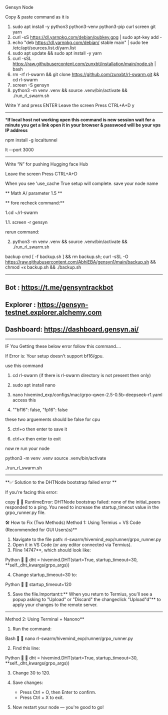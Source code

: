  Gensyn Node

Copy & paste command as it is 

1. sudo apt install -y python3 python3-venv python3-pip curl screen git yarn
2. curl -sS https://dl.yarnpkg.com/debian/pubkey.gpg | sudo apt-key add -
3. echo "deb https://dl.yarnpkg.com/debian/ stable main" | sudo tee /etc/apt/sources.list.d/yarn.list
4. sudo apt update && sudo apt install -y yarn
5. curl -sSL https://raw.githubusercontent.com/zunxbt/installation/main/node.sh | bash
6. rm -rf rl-swarm && git clone https://github.com/zunxbt/rl-swarm.git && cd rl-swarm
7. screen -S gensyn
8. python3 -m venv .venv && source .venv/bin/activate && ./run_rl_swarm.sh

Write Y and press ENTER
 Leave the screen Press CTRL+A+D
y
***************************************************************************************
*****If local host not working open this command is new session wait for a minute you get a link open it
in your browser & passwoed will be your vps IP address****

 npm install -g localtunnel

lt --port 3000

***************************************************************************************



Write “N” for pushing Hugging face Hub

 Leave the screen Press CTRL+A+D

When you see 'use_cache True setup will complete.
save your node name


** Math A/  parameter 1.5 **

** fore recheck command:**

1.cd ~/rl-swarm

1.1. screen -r gensyn

 rerun command:

2. python3 -m venv .venv && source .venv/bin/activate && ./run_rl_swarm.sh


backup cmd
[ -f backup.sh ] && rm backup.sh; curl -sSL -O https://raw.githubusercontent.com/AbhiEBA/gensyn1/main/backup.sh && chmod +x backup.sh && ./backup.sh

****************************************************************************************************************************************
## Bot : https://t.me/gensyntrackbot
## Explorer : https://gensyn-testnet.explorer.alchemy.com
## Dashboard: https://dashboard.gensyn.ai/

****************************************************************************************************************************************

IF You Getting these below error follow this command....

If Error is:   Your setup doesn't support bf16/gpu.

 use this command


1. cd rl-swarm   (if there is rl-swarm directory is not present then only)

2. sudo apt install nano 

3. nano hivemind_exp/configs/mac/grpo-qwen-2.5-0.5b-deepseek-r1.yaml 
     access this 

4. ""bf16": false,
        "fp16": false

these two arguements should be false for cpu 

5. ctrl+o then enter to save it 

6. ctrl+x then enter to exit 

now re run your node 

python3 -m venv .venv
source .venv/bin/activate

./run_rl_swarm.sh


**********************************************************************************************


**✅ Solution to the DHTNode bootstrap failed error **

If you're facing this error:

copy


RuntimeError: DHTNode bootstrap failed: none of the initial_peers responded to a ping.
You need to increase the startup_timeout value in the grpo_runner.py file.


🛠 How to Fix (Two Methods)
Method 1: Using Termius + VS Code (Recommended for GUI Users)s)**

1. Navigate to the file path:
   rl-swarm/hivemind_exp/runner/grpo_runner.py
2. Open it in VS Code (or any editor connected via Termius).
3. Fline 14747**, which should look like:

  
Python


   dht = hivemind.DHT(start=True, startup_timeout=30, **self._dht_kwargs(grpo_args))
   
4. Change startup_timeout=30 to:

  
Python


   startup_timeout=120
   
5. Save the file.Important:t:** When you return to Termius, you’ll see a popup asking to "Upload" or "Discard" the changeclick "Upload"d"** to apply your changes to the remote server.

---

 Method 2: Using Terminal + Nanono**

1. Run the command:

  
Bash


   nano rl-swarm/hivemind_exp/runner/grpo_runner.py
   
2. Find this line:

  
Python


   dht = hivemind.DHT(start=True, startup_timeout=30, **self._dht_kwargs(grpo_args))
   
3. Change 30 to 120.
4. Save changes:

   * Press Ctrl + O, then Enter to confirm.
   * Press Ctrl + X to exit.
5. Now restart your node — you're good to go! 
